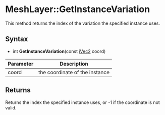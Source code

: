 # MeshLayer::GetInstanceVariation

This method returns the index of the variation the specified instance uses.

## Syntax

- int **GetInstanceVariation**(const [iVec2](iVec2.md) coord)

| Parameter | Description |
|---|---|
| coord | the coordinate of the instance |

## Returns

Returns the index the specified instance uses, or -1 if the coordinate is not valid.
